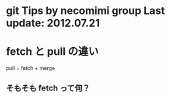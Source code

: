 git Tips by necomimi group
Last update: 2012.07.21
=======

# fetch と pull の違い
pull = fetch + merge  

## そもそも fetch って何？
